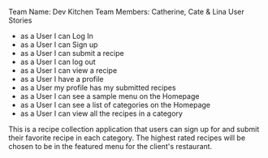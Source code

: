 Team Name: Dev Kitchen
Team Members: Catherine, Cate & Lina
User Stories
  - as a User I can Log In
  - as a User I can Sign up
  - as a User I can submit a recipe
  - as a User I can log out
  - as a User I can view a recipe
  - as a User I have a profile
  - as a User my profile has my submitted recipes
  - as a User I can see a sample menu on the Homepage
  - as a User I can see a list of categories on the Homepage
  - as a User I can view all the recipes in a category

This is a recipe collection application that users can sign up for and submit their favorite recipe in each category. The highest rated recipes will be chosen to be in the featured menu for the client's restaurant.


